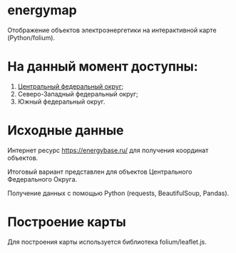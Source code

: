 # energymap
Отображение объектов электроэнергетики на интерактивной карте (Python/folium).
# На данный момент доступны:
1) [Центральный федеральный округ](https://github.com/Mal-lab/energymap/blob/main/%D0%A6%D0%A4%D0%9E/%D0%A6%D0%A4%D0%9E.html);
2) Северо-Западный федеральный округ;
3) Южный федеральный округ.

# Исходные данные
Интернет ресурс https://energybase.ru/ для получения координат объектов.

Итоговый вариант представлен для объектов Центрального Федерального Округа.

Получение данных с помощью Python (requests, BeautifulSoup, Pandas).

# Построение карты
Для построения карты используется библиотека folium/leaflet.js.


